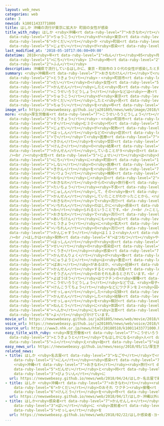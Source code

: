 ```yaml
---
layout: web_news
categories: web
cate: 3
newsid: k10011433771000
title: はしか 沖縄の流行が東京に拡大か 町田の女性が感染
title_with_ruby: はしか <ruby>沖縄<rt data-ruby-level="7">おきなわ</rt></ruby>の<ruby>流行<rt
  data-ruby-level="3">りゅうこう</rt></ruby>が<ruby>東京<rt data-ruby-level="2">とうきょう</rt></ruby>に<ruby>拡大<rt
  data-ruby-level="6">かくだい</rt></ruby>か <ruby>町田<rt data-ruby-level="1">まちだ</rt></ruby>の<ruby>女性<rt
  data-ruby-level="5">じょせい</rt></ruby>が<ruby>感染<rt data-ruby-level="7">かんせん</rt></ruby>
last_modified_at: '2018-05-10T17:06:00+09:00'
datetime: 2018<ruby>年<rt data-ruby-level="1">ねん</rt></ruby>05<ruby>月<rt data-ruby-level="1">がつ</rt></ruby>10<ruby>日<rt
  data-ruby-level="1">にち</rt></ruby> 17<ruby>時<rt data-ruby-level="2">じ</rt></ruby>06<ruby>分<rt
  data-ruby-level="2">ふん</rt></ruby>
description: 沖縄県で流行しているはしかに、東京・町田市の３０代の女性が感染したと見られることがわかり、厚生労働省などは一連の流行が東京にも拡大したと見て、注意を呼びかけています。
summary: <ruby>沖縄県<rt data-ruby-level="7">おきなわけん</rt></ruby>で<ruby>流行<rt data-ruby-level="3">りゅうこう</rt></ruby>しているはしかに、<ruby>東京<rt
  data-ruby-level="2">とうきょう</rt></ruby>・<ruby>町田市<rt data-ruby-level="2">まちだし</rt></ruby>の３０<ruby>代<rt
  data-ruby-level="3">だい</rt></ruby>の<ruby>女性<rt data-ruby-level="5">じょせい</rt></ruby>が<ruby>感染<rt
  data-ruby-level="7">かんせん</rt></ruby>したと<ruby>見<rt data-ruby-level="1">み</rt></ruby>られることがわかり、<ruby>厚生労働省<rt
  data-ruby-level="7">こうせいろうどうしょう</rt></ruby>などは<ruby>一連<rt data-ruby-level="4">いちれん</rt></ruby>の<ruby>流行<rt
  data-ruby-level="3">りゅうこう</rt></ruby>が<ruby>東京<rt data-ruby-level="2">とうきょう</rt></ruby>にも<ruby>拡大<rt
  data-ruby-level="6">かくだい</rt></ruby>したと<ruby>見<rt data-ruby-level="1">み</rt></ruby>て、<ruby>注意<rt
  data-ruby-level="3">ちゅうい</rt></ruby>を<ruby>呼<rt data-ruby-level="6">よ</rt></ruby>びかけています。
image_url: https://newswebeasy.github.io/ja201805/news/web/image/2018/05/10/K10011433771_1805101713_1805101714_01_02.jpg
more: <ruby>厚生労働省<rt data-ruby-level="7">こうせいろうどうしょう</rt></ruby>などによりますと、<ruby>東京<rt
  data-ruby-level="2">とうきょう</rt></ruby>・<ruby>町田市<rt data-ruby-level="2">まちだし</rt></ruby>に<ruby>住<rt
  data-ruby-level="3">す</rt></ruby>む３０<ruby>代<rt data-ruby-level="3">だい</rt></ruby>の<ruby>女性<rt
  data-ruby-level="5">じょせい</rt></ruby>が<ruby>発熱<rt data-ruby-level="4">はつねつ</rt></ruby>や<ruby>発疹<rt
  data-ruby-level="7">はっしん</rt></ruby>などの<ruby>症状<rt data-ruby-level="7">しょうじょう</rt></ruby>が<ruby>出<rt
  data-ruby-level="1">で</rt></ruby>て<ruby>医療<rt data-ruby-level="7">いりょう</rt></ruby><ruby>機関<rt
  data-ruby-level="4">きかん</rt></ruby>を<ruby>受診<rt data-ruby-level="7">じゅしん</rt></ruby>し、<ruby>検査<rt
  data-ruby-level="5">けんさ</rt></ruby>の<ruby>結果<rt data-ruby-level="4">けっか</rt></ruby>、はしかに<ruby>感染<rt
  data-ruby-level="7">かんせん</rt></ruby>していることが９<ruby>日<rt data-ruby-level="1">にち</rt></ruby>、わかりました。<br
  /><br /><ruby>女性<rt data-ruby-level="5">じょせい</rt></ruby>は<ruby>先月<rt data-ruby-level="1">せんげつ</rt></ruby>２３<ruby>日<rt
  data-ruby-level="1">にち</rt></ruby>に<ruby>町田<rt data-ruby-level="1">まちだ</rt></ruby><ruby>市内<rt
  data-ruby-level="2">しない</rt></ruby>の<ruby>医療<rt data-ruby-level="7">いりょう</rt></ruby><ruby>機関<rt
  data-ruby-level="4">きかん</rt></ruby>を<ruby>訪<rt data-ruby-level="7">おとず</rt></ruby>れていて、この<ruby>医療<rt
  data-ruby-level="7">いりょう</rt></ruby><ruby>機関<rt data-ruby-level="4">きかん</rt></ruby>には、<ruby>同<rt
  data-ruby-level="2">おな</rt></ruby>じ<ruby>日<rt data-ruby-level="2">ひ</rt></ruby>に<ruby>沖縄<rt
  data-ruby-level="7">おきなわ</rt></ruby>からの<ruby>旅行者<rt data-ruby-level="3">りょこうしゃ</rt></ruby>が<ruby>体調<rt
  data-ruby-level="3">たいちょう</rt></ruby><ruby>不良<rt data-ruby-level="4">ふりょう</rt></ruby>で<ruby>受診<rt
  data-ruby-level="7">じゅしん</rt></ruby>して、その<ruby>後<rt data-ruby-level="2">ご</rt></ruby>、はしかに<ruby>感染<rt
  data-ruby-level="7">かんせん</rt></ruby>していたことがわかったことから、<ruby>女性<rt data-ruby-level="5">じょせい</rt></ruby>は<ruby>沖縄<rt
  data-ruby-level="7">おきなわ</rt></ruby>で<ruby>流行<rt data-ruby-level="3">りゅうこう</rt></ruby>している<ruby>一連<rt
  data-ruby-level="4">いちれん</rt></ruby>のはしかに<ruby>感染<rt data-ruby-level="7">かんせん</rt></ruby>したと<ruby>見<rt
  data-ruby-level="1">み</rt></ruby>られるということです。<br /><br />ことし３<ruby>月<rt data-ruby-level="1">がつ</rt></ruby>から<ruby>沖縄<rt
  data-ruby-level="7">おきなわ</rt></ruby>で<ruby>流行<rt data-ruby-level="3">りゅうこう</rt></ruby>がはじまり、<ruby>愛知県<rt
  data-ruby-level="4">あいちけん</rt></ruby>にも<ruby>広<rt data-ruby-level="2">ひろ</rt></ruby>がったはしかは、さらに<ruby>東京<rt
  data-ruby-level="2">とうきょう</rt></ruby>に<ruby>拡大<rt data-ruby-level="6">かくだい</rt></ruby>したことになり、<ruby>一連<rt
  data-ruby-level="4">いちれん</rt></ruby>の<ruby>流行<rt data-ruby-level="3">りゅうこう</rt></ruby>での<ruby>患者数<rt
  data-ruby-level="7">かんじゃすう</rt></ruby>は１１２<ruby>人<rt data-ruby-level="1">にん</rt></ruby>になりました。<br
  /><br />はしかは<ruby>発熱<rt data-ruby-level="4">はつねつ</rt></ruby>や<ruby>全身<rt data-ruby-level="3">ぜんしん</rt></ruby>に<ruby>発疹<rt
  data-ruby-level="7">はっしん</rt></ruby>が<ruby>出<rt data-ruby-level="1">で</rt></ruby>るウイルス<ruby>性<rt
  data-ruby-level="5">せい</rt></ruby>の<ruby>感染症<rt data-ruby-level="7">かんせんしょう</rt></ruby>で、<ruby>空気<rt
  data-ruby-level="1">くうき</rt></ruby><ruby>感染<rt data-ruby-level="7">かんせん</rt></ruby>するため<ruby>感染力<rt
  data-ruby-level="7">かんせんりょく</rt></ruby>が<ruby>強<rt data-ruby-level="2">つよ</rt></ruby>く、<ruby>乳幼児<rt
  data-ruby-level="6">にゅうようじ</rt></ruby>は<ruby>重症<rt data-ruby-level="7">じゅうしょう</rt></ruby>になる<ruby>場合<rt
  data-ruby-level="2">ばあい</rt></ruby>があるほか、<ruby>妊婦<rt data-ruby-level="7">にんぷ</rt></ruby>が<ruby>感染<rt
  data-ruby-level="7">かんせん</rt></ruby>すると<ruby>流産<rt data-ruby-level="4">りゅうざん</rt></ruby>や<ruby>早産<rt
  data-ruby-level="4">そうざん</rt></ruby>のおそれもあるとされています。<br /><br /><ruby>有効<rt data-ruby-level="5">ゆうこう</rt></ruby>な<ruby>予防法<rt
  data-ruby-level="5">よぼうほう</rt></ruby>はワクチンの<ruby>接種<rt data-ruby-level="5">せっしゅ</rt></ruby>だけとされていて、<ruby>厚生労働省<rt
  data-ruby-level="7">こうせいろうどうしょう</rt></ruby>などでは、<ruby>母子<rt data-ruby-level="2">ぼし</rt></ruby><ruby>健康手帳<rt
  data-ruby-level="4">けんこうてちょう</rt></ruby>などにワクチンを２<ruby>回<rt data-ruby-level="2">かい</rt></ruby><ruby>接種<rt
  data-ruby-level="5">せっしゅ</rt></ruby>した<ruby>記録<rt data-ruby-level="4">きろく</rt></ruby>がなく、<ruby>感染<rt
  data-ruby-level="7">かんせん</rt></ruby>した<ruby>経験<rt data-ruby-level="5">けいけん</rt></ruby>もなければ、ワクチンの<ruby>接種<rt
  data-ruby-level="5">せっしゅ</rt></ruby>を<ruby>検討<rt data-ruby-level="6">けんとう</rt></ruby>するとともに、はしかを<ruby>念頭<rt
  data-ruby-level="4">ねんとう</rt></ruby>に<ruby>体調<rt data-ruby-level="3">たいちょう</rt></ruby>の<ruby>変化<rt
  data-ruby-level="4">へんか</rt></ruby>にも<ruby>注意<rt data-ruby-level="3">ちゅうい</rt></ruby>してほしいと<ruby>呼<rt
  data-ruby-level="6">よ</rt></ruby>びかけています。
movie_url: https://newswebeasy.github.io/ja201805/news/web/movie/2018/05/10/k10011433771_201805101816_201805101818.mp4
voice_url: https://newswebeasy.github.io/ja201805/news/web/voice/2018/05/10/k10011433771_201805101816_201805101818.mp3
source_url: https://www3.nhk.or.jp/news/html/20180510/k10011433771000.html
easy_title_with_ruby: <ruby>厚生労働省<rt data-ruby-level="7">こうせいろうどうしょう</rt></ruby>「<ruby>東京都<rt
  data-ruby-level="3">とうきょうと</rt></ruby>でもはしかになる<ruby>人<rt data-ruby-level="1">ひと</rt></ruby>が<ruby>増<rt
  data-ruby-level="5">ふ</rt></ruby>え<ruby>始<rt data-ruby-level="5">はじ</rt></ruby>める」
easy_news_url: https://newswebeasy.github.io/news/easy/2018/05/11/厚生労働省東京都でもはしかになる人が増え始める
related_news:
- title: はしか <ruby>名古屋<rt data-ruby-level="3">なごや</rt></ruby>で<ruby>新<rt data-ruby-level="2">あら</rt></ruby>たに２<ruby>人<rt
    data-ruby-level="1">にん</rt></ruby><ruby>感染<rt data-ruby-level="7">かんせん</rt></ruby>
    <ruby>沖縄<rt data-ruby-level="7">おきなわ</rt></ruby><ruby>旅行<rt data-ruby-level="3">りょこう</rt></ruby>の<ruby>男性<rt
    data-ruby-level="5">だんせい</rt></ruby>と<ruby>同<rt data-ruby-level="2">おな</rt></ruby>じ<ruby>病院<rt
    data-ruby-level="3">びょういん</rt></ruby>に
  url: https://newswebeasy.github.io/news/web/2018/04/24/はしか-名古屋で新たに2人感染-沖縄旅行の男性と同じ病院に
- title: はしか <ruby>沖縄<rt data-ruby-level="7">おきなわ</rt></ruby><ruby>以外<rt data-ruby-level="4">いがい</rt></ruby>に<ruby>拡大<rt
    data-ruby-level="6">かくだい</rt></ruby>のおそれ ワクチン<ruby>接種<rt data-ruby-level="5">せっしゅ</rt></ruby><ruby>検討<rt
    data-ruby-level="6">けんとう</rt></ruby>を<ruby>呼<rt data-ruby-level="6">よ</rt></ruby>びかけ
  url: https://newswebeasy.github.io/news/web/2018/04/17/はしか-沖縄以外に拡大のおそれ-ワクチン接種検討を呼びかけ
- title: はしか<ruby>感染者<rt data-ruby-level="7">かんせんしゃ</rt></ruby> ヨーロッパで４<ruby>倍<rt
    data-ruby-level="3">ばい</rt></ruby>に <ruby>渡航者<rt data-ruby-level="7">とこうしゃ</rt></ruby>はワクチン<ruby>接種<rt
    data-ruby-level="5">せっしゅ</rt></ruby>を
  url: https://newswebeasy.github.io/news/web/2018/02/22/はしか感染者-ヨーロッパで4倍に-渡航者はワクチン接種を
...
```

